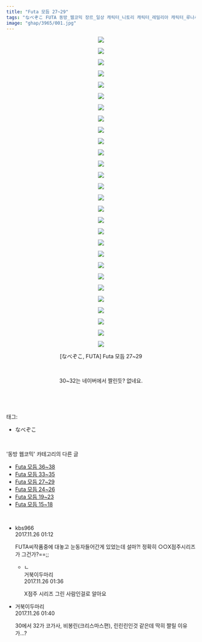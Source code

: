 ```yaml
---
title: "Futa 모듬 27~29"
tags: "なべぞこ FUTA 동방_웹코믹 장르_일상 캐릭터_니토리 캐릭터_레밀리아 캐릭터_루나사 캐릭터_린노스케 캐릭터_사나에 캐릭터_요우무 캐릭터_플랑"
image: "ghap/3965/001.jpg"
---
```

<div class="article">
<p style="text-align: center; clear: none; float: none;"><img src="{{ site.nasurl }}/ghap/3965/001.jpg"/></p>
<p style="text-align: center; clear: none; float: none;"><img src="{{ site.nasurl }}/ghap/3965/002.jpg"/></p>
<p style="text-align: center; clear: none; float: none;"><img src="{{ site.nasurl }}/ghap/3965/003.jpg"/></p>
<p style="text-align: center; clear: none; float: none;"><img src="{{ site.nasurl }}/ghap/3965/004.jpg"/></p>
<p style="text-align: center; clear: none; float: none;"><img src="{{ site.nasurl }}/ghap/3965/005.jpg"/></p>
<p style="text-align: center; clear: none; float: none;"><img src="{{ site.nasurl }}/ghap/3965/006.jpg"/></p>
<p style="text-align: center; clear: none; float: none;"><img src="{{ site.nasurl }}/ghap/3965/007.jpg"/></p>
<p style="text-align: center; clear: none; float: none;"><img src="{{ site.nasurl }}/ghap/3965/008.jpg"/></p>
<p style="text-align: center; clear: none; float: none;"><img src="{{ site.nasurl }}/ghap/3965/009.jpg"/></p>
<p style="text-align: center; clear: none; float: none;"><img src="{{ site.nasurl }}/ghap/3965/010.jpg"/></p>
<p style="text-align: center; clear: none; float: none;"><img src="{{ site.nasurl }}/ghap/3965/011.jpg"/></p>
<p style="text-align: center; clear: none; float: none;"><img src="{{ site.nasurl }}/ghap/3965/012.jpg"/></p>
<p style="text-align: center; clear: none; float: none;"><img src="{{ site.nasurl }}/ghap/3965/013.jpg"/></p>
<p style="text-align: center; clear: none; float: none;"><img src="{{ site.nasurl }}/ghap/3965/014.jpg"/></p>
<p style="text-align: center; clear: none; float: none;"><img src="{{ site.nasurl }}/ghap/3965/015.jpg"/></p>
<p style="text-align: center; clear: none; float: none;"><img src="{{ site.nasurl }}/ghap/3965/016.jpg"/></p>
<p style="text-align: center; clear: none; float: none;"><img src="{{ site.nasurl }}/ghap/3965/017.jpg"/></p>
<p style="text-align: center; clear: none; float: none;"><img src="{{ site.nasurl }}/ghap/3965/018.jpg"/></p>
<p style="text-align: center; clear: none; float: none;"><img src="{{ site.nasurl }}/ghap/3965/019.jpg"/></p>
<p style="text-align: center; clear: none; float: none;"><img src="{{ site.nasurl }}/ghap/3965/020.jpg"/></p>
<p style="text-align: center; clear: none; float: none;"><img src="{{ site.nasurl }}/ghap/3965/021.jpg"/></p>
<p style="text-align: center; clear: none; float: none;"><img src="{{ site.nasurl }}/ghap/3965/022.jpg"/></p>
<p style="text-align: center; clear: none; float: none;"><img src="{{ site.nasurl }}/ghap/3965/023.jpg"/></p>
<p style="text-align: center; clear: none; float: none;"><img src="{{ site.nasurl }}/ghap/3965/024.jpg"/></p>
<p style="text-align: center; clear: none; float: none;"><img src="{{ site.nasurl }}/ghap/3965/025.jpg"/></p>
<p style="text-align: center; clear: none; float: none;"><img src="{{ site.nasurl }}/ghap/3965/026.jpg"/></p>
<p style="text-align: center; clear: none; float: none;"><img src="{{ site.nasurl }}/ghap/3965/027.jpg"/></p>
<p style="text-align: center; clear: none; float: none;"><img src="{{ site.nasurl }}/ghap/3965/028.jpg"/></p>
<p style="text-align: center; clear: none; float: none;">[なべぞこ, FUTA] Futa 모듬 27~29</p>
<p style="text-align: center; clear: none; float: none;"><br/></p>
<p style="text-align: center; clear: none; float: none;">30~32는 네이버에서 짤린듯? 없네요.</p>
<p><br/></p>
</div><br/>
<div class="tagTrail">
<p>태그: </p>
<ul>
<li>なべぞこ</li>
</ul>
</div><br/>
<div class="another">
<p>'동방 웹코믹' 카테고리의 다른 글</p>
<ul>
<li><a href="/2017-11-25-ghap_3967">Futa 모듬 36~38</a></li>
<li><a href="/2017-11-25-ghap_3966">Futa 모듬 33~35</a></li>
<li><a href="/2017-11-25-ghap_3965">Futa 모듬 27~29</a></li>
<li><a href="/2017-11-25-ghap_3964">Futa 모듬 24~26</a></li>
<li><a href="/2017-11-25-ghap_3963">Futa 모듬 19~23</a></li>
<li><a href="/2017-11-25-ghap_3962">Futa 모듬 15~18</a></li>
</ul>
</div><br/>
<div class="cb_module cb_fluid">
<div class="cb_wrt cb_profile">
<div class="comment">
<ul>
<li class="cb_thumb_off" id="comment15137497">
<div class="cb_comment_area">
<div class="cb_info_area">
<div class="cb_section">
<span class="cb_nick_name">kbs966</span>
</div>
<div class="cb_section">
<span class="cb_date">2017.11.26 01:12 </span>
</div>
</div>
<div class="cb_dsc_comment">
<p class="cb_dsc">
											FUTA씨작품중에 대놓고 눈동자들어간게 있었는데 설마?! 정확히 ○○X점주시리즈가 그건가?==;;
										</p>
</div>
<ul>
<li class="cb_thumb_off" id="comment15137505">
<span class="cb_bu_subnode">ㄴ</span>
<div class="cb_comment_area">
<div class="cb_info_area">
<div class="cb_section">
<span class="cb_nick_name">거북이두마리</span>
</div>
<div class="cb_section">
<span class="cb_date">2017.11.26 01:36 </span>
</div>
</div>
<div class="cb_dsc_comment">
<p class="cb_dsc">
																X점주 시리즈 그린 사람인걸로 알아요
															</p>
</div>
</div>
</li>
</ul>
</div></li>
<li class="cb_thumb_off" id="comment15137508">
<div class="cb_comment_area">
<div class="cb_info_area">
<div class="cb_section">
<span class="cb_nick_name">거북이두마리</span>
</div>
<div class="cb_section">
<span class="cb_date">2017.11.26 01:40 </span>
</div>
</div>
<div class="cb_dsc_comment">
<p class="cb_dsc">
											30에서 32가 코가사, 비봉린(크리스마스편), 린린린인것 같은데 딱히 짤릴 이유가...?
										</p>
</div>
</div></li>
</ul>
</div>
</div><!-- commentList close -->
</div><br/>
